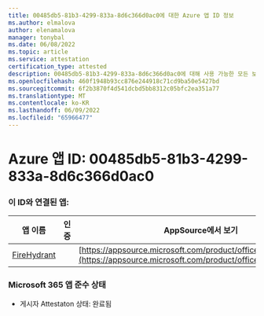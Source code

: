 ```yaml
---
title: 00485db5-81b3-4299-833a-8d6c366d0ac0에 대한 Azure 앱 ID 정보
ms.author: elmalova
author: elenamalova
manager: tonybal
ms.date: 06/08/2022
ms.topic: article
ms.service: attestation
certification_type: attested
description: 00485db5-81b3-4299-833a-8d6c366d0ac0에 대해 사용 가능한 모든 보안 및 규정 준수 정보입니다.
ms.openlocfilehash: 460f1948b93cc876e244918c71cd9ba50e5427bd
ms.sourcegitcommit: 6f2b3870f4d541dcbd5bb8312c05bfc2ea351a77
ms.translationtype: MT
ms.contentlocale: ko-KR
ms.lasthandoff: 06/09/2022
ms.locfileid: "65966477"
---
```

# <a name="azure-app-id-00485db5-81b3-4299-833a-8d6c366d0ac0"></a>Azure 앱 ID: 00485db5-81b3-4299-833a-8d6c366d0ac0


### <a name="apps-associated-with-this-id"></a>이 ID와 연결된 앱:
| **앱 이름** | **인증** | **AppSource에서 보기** |
|--------------|---------------|-----------------------|
| [FireHydrant](../forward/WA200003794.md) |  | [https://appsource.microsoft.com/product/office/WA200003794](https://appsource.microsoft.com/product/office/WA200003794) |

### <a name="microsoft-365-app-compliance-status"></a>Microsoft 365 앱 준수 상태
- 게시자 Attestaton 상태: 완료됨
